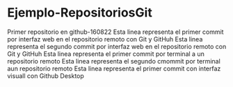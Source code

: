 # Ejemplo-RepositoriosGit
Primer repositorio en github-160822
Esta linea representa el primer commit por interfaz web en el repositorio remoto con Git y GitHuh
Esta linea representa el segundo commit por interfaz web en el repositorio remoto con Git y GitHuh
Esta linea representa el primer commit por terminal a un  repositorio remoto 
Esta linea representa el segundo cmommit por terminal aun repositorio remoto
Esta linea representa el primer commit con interfaz visuall con Github Desktop
